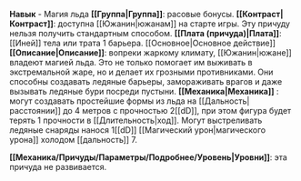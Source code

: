 **Навык** - Магия льда
**[[Группа|Группа]]**: расовые бонусы.
**[[Контраст|Контраст]]**: доступна [[Южанин|южанам]] на старте игры. Эту причуду нельзя получить стандартным способом. 
**[[Плата (причуда)|Плата]]**: [[Иней]] тела или трата 1 барьера. [[Основное|Основное действие]]
**[[Описание|Описание]]**: вопреки жаркому климату, [[Южанин|южане]] владеют магией льда. Это не только помогает им выживать в экстремальной жаре, но и делает их грозными противниками. Они способны создавать ледяные барьеры, замораживать врагов и даже вызывать ледяные бури посреди пустыни.
**[[Механика|Механика]]** : могут создавать простейшие формы из льда на [[Дальность|расстоянии]] до 4 метров с прочностью 2[[dD]], при этом фигура будет терять 1 прочности в [[Длительность|ход]]. Могут выстреливать ледяные снаряды нанося 1[[dD]] [[Магический урон|магического урона]] холодом [[дальность]] 7. 

**[[Механика/Причуды/Параметры/Подробнее/Уровень|Уровни]]**: эта причуда не развивается.